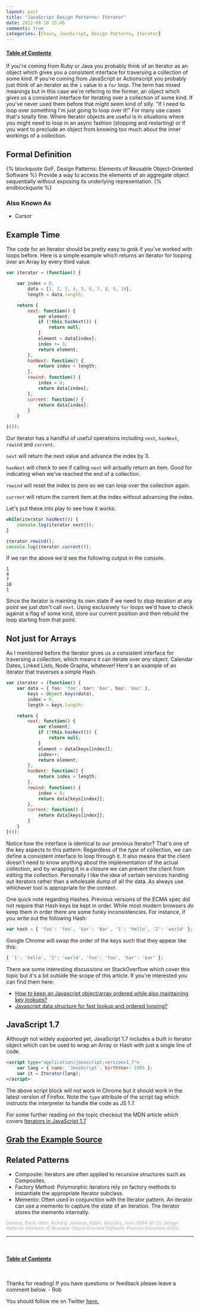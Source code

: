 ```yaml
---
layout: post
title: "JavaScript Design Patterns: Iterator"
date: 2012-08-10 15:45
comments: true
categories: [Chain, JavaScript, Design Patterns, Iterator]
---
```


#### [Table of Contents](http://robdodson.me/blog/2012/08/03/javascript-design-patterns/)

If you're coming from Ruby or Java you probably think of an Iterator as an object which gives you a consistent interface for traversing a collection of some kind. If you're coming from JavaScript or Actionscript you probably just think of an iterator as the `i` value in a `for` loop. The term has mixed meanings but in this case we're refering to the former, an object which gives us a consistent interface for iterating over a collection of some kind. If you've never used them before that might seem kind of silly. "If I need to loop over something I'm just going to loop over it!" For many use cases that's totally fine. Where Iterator objects are useful is in situations where you might need to loop in an async fashion (stopping and restarting) or if you want to preclude an object from knowing too much about the inner workings of a collection.

<!--more-->

## Formal Definition

{% blockquote GoF, Design Patterns: Elements of Reusable Object-Oriented Software %}
Provide a way to access the elements of an aggregate object sequentially without exposing its underlying representation.
{% endblockquote %}

### Also Known As

- Cursor

## Example Time

The code for an Iterator should be pretty easy to grok if you've worked with loops before. Here is a simple example which returns an Iterator for looping over an Array by every third value.

``` js
var iterator = (function() {

	var index = 0,
		data = [1, 2, 3, 4, 5, 6, 7, 8, 9, 10],
		length = data.length;

	return {
		next: function() {
			var element;
			if (!this.hasNext()) {
				return null;
			}
			element = data[index];
			index += 3;
			return element;
		},
		hasNext: function() {
			return index < length;
		},
		rewind: function() {
			index = 0;
			return data[index];
		},
		current: function() {
			return data[index];
		}
	}

}());
```
Our iterator has a handful of useful operations including `next`, `hasNext`, `rewind` and `current`.

`next` will return the next value and advance the index by 3.

`hasNext` will check to see if calling `next` will actually return an item. Good for indicating when we've reached the end of a collection.

`rewind` will reset the index to zero so we can loop over the collection again.

`current` will return the current item at the index without advancing the index.

Let's put these into play to see how it works:

``` js
while(iterator.hasNext()) {
	console.log(iterator.next());
}

iterator.rewind();
console.log(iterator.current());
```

If we ran the above we'd see the following output in the console.

```
1
4
7
10
1
```
Since the iterator is mainting its own state if we need to stop iteration at any point we just don't call `next`. Using exclusively `for` loops we'd have to check against a flag of some kind, store our current position and then rebuild the loop starting from that point. 

## Not just for Arrays

As I mentioned before the Iterator gives us a consistent interface for traversing a collection, which means it can iterate over *any* object. Calendar Dates, Linked Lists, Node Graphs, whatever! Here's an example of an iterator that traverses a simple Hash.

``` js
var iterator = (function() {
	var data = { foo: 'foo', bar: 'bar', baz: 'baz' },
		keys = Object.keys(data),
		index = 0,
		length = keys.length;

	return {
		next: function() {
			var element;
			if (!this.hasNext()) {
				return null;
			}
			element = data[keys[index]];
			index++;
			return element;
		},
		hasNext: function() {
			return index < length;
		},
		rewind: function() {
			index = 0;
			return data[keys[index]];
		},
		current: function() {
			return data[keys[index]];
		}
	}
}());
```
Notice how the interface is identical to our previous Iterator? That's one of the key aspects to this pattern: Regardless of the *type* of collection, we can define a consistent interface to loop through it. It also means that the client doesn't need to know anything about the implementation of the actual collection, and by wrapping it in a closure we can prevent the client from *editing* the collection. Personally I like the idea of certain services handing out iterators rather than a wholesale dump of all the data. As always use whichever tool is appropriate for the context.

One quick note regarding Hashes. Previous versions of the ECMA spec did not require that Hash keys be kept in order. While most modern browsers *do* keep them in order there are some funky inconsistencies. For instance, if you write out the following Hash:

``` js
var hash = { 'foo': 'foo', 'bar': 'bar', '1': 'hello', '2': 'world' };
```
Google Chrome will swap the order of the keys such that they appear like this:

``` js
{ '1': 'hello', '2': 'world', 'foo': 'foo', 'bar': 'bar' };
```
There are some interesting discussions on StackOverflow which cover this topic but it's a bit outside the scope of this article. If you're interested you can find them here:

- [How to keep an Javascript object/array ordered while also maintaining key lookups?](http://stackoverflow.com/questions/5773950/how-to-keep-an-javascript-object-array-ordered-while-also-maintaining-key-lookup)
- [Javascript data structure for fast lookup and ordered looping?](http://stackoverflow.com/questions/3549894/javascript-data-structure-for-fast-lookup-and-ordered-looping)

## JavaScript 1.7

Although not widely supported yet, JavaScript 1.7 includes a built in Iterator object which can be used to wrap an Array or Hash with just a single line of code.

``` html
<script type="application/javascript;version=1.7">
	var lang = { name: 'JavaScript', birthYear: 1995 };
	var it = Iterator(lang);
</script>
```
The above script block will not work in Chrome but it should work in the latest version of Firefox. Note the `type` attribute of the script tag which instructs the interpreter to handle the code as JS 1.7.

For some further reading on the topic checkout the MDN article which covers [Iterators in JavaScript 1.7](https://developer.mozilla.org/en-US/docs/JavaScript/Guide/Iterators_and_Generators)

## [Grab the Example Source](https://github.com/robdodson/JavaScript-Design-Patterns/tree/master/iterator/)

## Related Patterns

- Composite: Iterators are often applied to recursive structures such as Composites.
- Factory Method: Polymorphic iterators rely on factory methods to instantiate the appropriate Iterator subclass.
- Memento: Often used in conjunction with the Iterator pattern. An iterator can use a memento to capture the state of an iteration. The iterator stores the memento internally.

<small><cite style="color:#AAA;">Gamma, Erich; Helm, Richard; Johnson, Ralph; Vlissides, John (1994-10-31). Design Patterns: Elements of Reusable Object-Oriented Software. Pearson Education (USA).</cite></small>
<hr>
<br>

#### [Table of Contents](http://robdodson.me/blog/2012/08/03/javascript-design-patterns/)

<br>

Thanks for reading! If you have questions or feedback please leave a comment below. - Rob

You should follow me on Twitter [here.](http://twitter.com/rob_dodson)